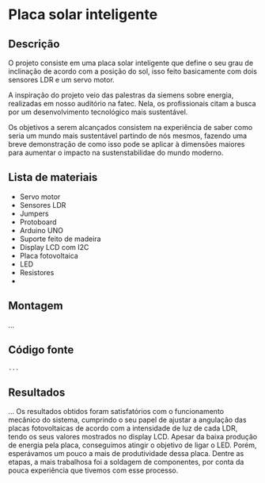 # Placa solar inteligente #


## Descrição ##

O projeto consiste em uma placa solar inteligente que define o seu grau de inclinação de acordo com a posição do sol, isso feito basicamente com dois sensores LDR e um servo motor. 

A inspiração do projeto veio das palestras da siemens sobre energia, realizadas em nosso auditório na fatec. Nela, os profissionais citam a busca por um desenvolvimento tecnológico mais sustentável. 

Os objetivos a serem alcançados consistem na experiência de saber como seria um mundo mais sustentável partindo de nós mesmos, fazendo uma breve demonstração de como isso pode se aplicar à dimensões maiores para aumentar o impacto na sustenstabilidae do mundo moderno. 



## Lista de materiais ##

+ Servo motor 
+ Sensores LDR
+ Jumpers 
+ Protoboard 
+ Arduino UNO
+ Suporte feito de madeira
+ Display LCD com I2C
+ Placa fotovoltaica 
+ LED
+ Resistores 
+ 



## Montagem ##
... 



## Código fonte ##

``` ... ```




## Resultados ##
... 
Os resultados obtidos foram satisfatórios com o funcionamento mecânico do sistema, cumprindo o seu papel de ajustar a angulação das placas fotovoltaicas de acordo com a intensidade de luz de cada LDR, tendo os seus valores mostrados no display LCD. 
Apesar da baixa produção de energia pela placa, conseguimos atingir o objetivo de ligar o LED. Porém, esperávamos um pouco a mais de produtividade dessa placa.
Dentre as etapas, a mais trabalhosa foi a soldagem de componentes, por conta da pouca experiência que tivemos com esse processo. 
